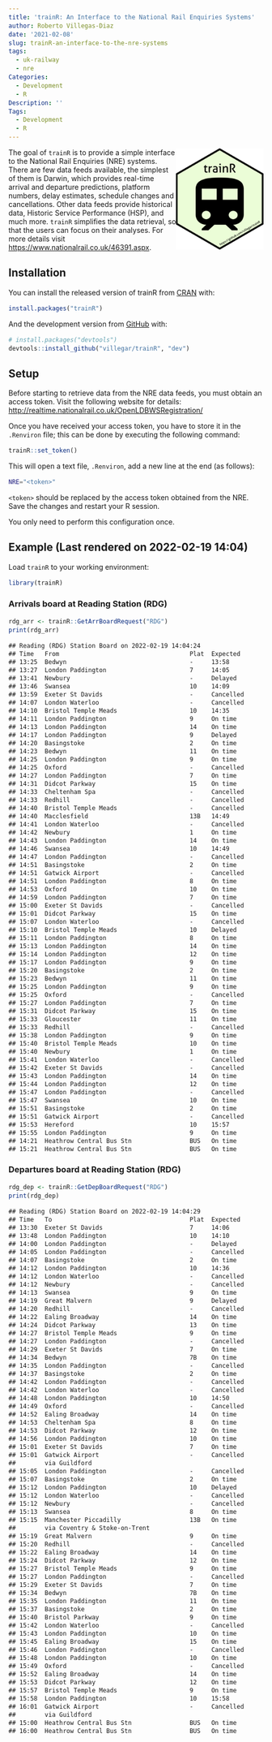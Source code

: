 ```yaml
---
title: 'trainR: An Interface to the National Rail Enquiries Systems'
author: Roberto Villegas-Diaz
date: '2021-02-08'
slug: trainR-an-interface-to-the-nre-systems
tags:
  - uk-railway
  - nre
Categories:
  - Development
  - R
Description: ''
Tags:
  - Development
  - R
---
```


<img src="https://raw.githubusercontent.com/villegar/trainR/main/inst/images/logo.png" alt="logo" align="right" height=200px/>

The goal of `trainR` is to provide a simple interface to the 
National Rail Enquiries (NRE) systems. There are few data feeds 
available, the simplest of them is Darwin, which provides real-time 
arrival and departure predictions, platform numbers, delay estimates, 
schedule changes and cancellations. Other data feeds provide historical 
data, Historic Service Performance (HSP), and much more. `trainR` 
simplifies the data retrieval, so that the users can focus on their 
analyses. For more details visit 
https://www.nationalrail.co.uk/46391.aspx.

## Installation

You can install the released version of trainR from [CRAN](https://CRAN.R-project.org) with:

``` r
install.packages("trainR")
```

And the development version from [GitHub](https://github.com/) with:

``` r
# install.packages("devtools")
devtools::install_github("villegar/trainR", "dev")
```

## Setup
Before starting to retrieve data from the NRE data feeds, you must obtain an access token. 
Visit the following website for details: http://realtime.nationalrail.co.uk/OpenLDBWSRegistration/

Once you have received your access token, you have to store it in the `.Renviron` file; this can be 
done by executing the following command:


```r
trainR::set_token()
```

This will open a text file, `.Renviron`, add a new line at the end (as follows):

```bash
NRE="<token>"
```

`<token>` should be replaced by the access token obtained from the NRE. Save the changes and restart 
your R session.

You only need to perform this configuration once.

## Example (Last rendered on 2022-02-19 14:04)

Load `trainR` to your working environment:

```r
library(trainR)
```

### Arrivals board at Reading Station (RDG)


```r
rdg_arr <- trainR::GetArrBoardRequest("RDG")
print(rdg_arr)
```

```
## Reading (RDG) Station Board on 2022-02-19 14:04:24
## Time   From                                    Plat  Expected
## 13:25  Bedwyn                                  -     13:58
## 13:27  London Paddington                       7     14:05
## 13:41  Newbury                                 -     Delayed
## 13:46  Swansea                                 10    14:09
## 13:59  Exeter St Davids                        -     Cancelled
## 14:07  London Waterloo                         -     Cancelled
## 14:10  Bristol Temple Meads                    10    14:35
## 14:11  London Paddington                       9     On time
## 14:13  London Paddington                       14    On time
## 14:17  London Paddington                       9     Delayed
## 14:20  Basingstoke                             2     On time
## 14:23  Bedwyn                                  11    On time
## 14:25  London Paddington                       9     On time
## 14:25  Oxford                                  -     Cancelled
## 14:27  London Paddington                       7     On time
## 14:31  Didcot Parkway                          15    On time
## 14:33  Cheltenham Spa                          -     Cancelled
## 14:33  Redhill                                 -     Cancelled
## 14:40  Bristol Temple Meads                    -     Cancelled
## 14:40  Macclesfield                            13B   14:49
## 14:41  London Waterloo                         -     Cancelled
## 14:42  Newbury                                 1     On time
## 14:43  London Paddington                       14    On time
## 14:46  Swansea                                 10    14:49
## 14:47  London Paddington                       -     Cancelled
## 14:51  Basingstoke                             2     On time
## 14:51  Gatwick Airport                         -     Cancelled
## 14:51  London Paddington                       8     On time
## 14:53  Oxford                                  10    On time
## 14:59  London Paddington                       7     On time
## 15:00  Exeter St Davids                        -     Cancelled
## 15:01  Didcot Parkway                          15    On time
## 15:07  London Waterloo                         -     Cancelled
## 15:10  Bristol Temple Meads                    10    Delayed
## 15:11  London Paddington                       8     On time
## 15:13  London Paddington                       14    On time
## 15:14  London Paddington                       12    On time
## 15:17  London Paddington                       9     On time
## 15:20  Basingstoke                             2     On time
## 15:23  Bedwyn                                  11    On time
## 15:25  London Paddington                       9     On time
## 15:25  Oxford                                  -     Cancelled
## 15:27  London Paddington                       7     On time
## 15:31  Didcot Parkway                          15    On time
## 15:33  Gloucester                              11    On time
## 15:33  Redhill                                 -     Cancelled
## 15:38  London Paddington                       9     On time
## 15:40  Bristol Temple Meads                    10    On time
## 15:40  Newbury                                 1     On time
## 15:41  London Waterloo                         -     Cancelled
## 15:42  Exeter St Davids                        -     Cancelled
## 15:43  London Paddington                       14    On time
## 15:44  London Paddington                       12    On time
## 15:47  London Paddington                       -     Cancelled
## 15:47  Swansea                                 10    On time
## 15:51  Basingstoke                             2     On time
## 15:51  Gatwick Airport                         -     Cancelled
## 15:53  Hereford                                10    15:57
## 15:55  London Paddington                       9     On time
## 14:21  Heathrow Central Bus Stn                BUS   On time
## 15:21  Heathrow Central Bus Stn                BUS   On time
```

### Departures board at Reading Station (RDG)


```r
rdg_dep <- trainR::GetDepBoardRequest("RDG")
print(rdg_dep)
```

```
## Reading (RDG) Station Board on 2022-02-19 14:04:29
## Time   To                                      Plat  Expected
## 13:30  Exeter St Davids                        7     14:06
## 13:48  London Paddington                       10    14:10
## 14:00  London Paddington                       -     Delayed
## 14:05  London Paddington                       -     Cancelled
## 14:07  Basingstoke                             2     On time
## 14:12  London Paddington                       10    14:36
## 14:12  London Waterloo                         -     Cancelled
## 14:12  Newbury                                 -     Cancelled
## 14:13  Swansea                                 9     On time
## 14:19  Great Malvern                           9     Delayed
## 14:20  Redhill                                 -     Cancelled
## 14:22  Ealing Broadway                         14    On time
## 14:24  Didcot Parkway                          13    On time
## 14:27  Bristol Temple Meads                    9     On time
## 14:27  London Paddington                       -     Cancelled
## 14:29  Exeter St Davids                        7     On time
## 14:34  Bedwyn                                  7B    On time
## 14:35  London Paddington                       -     Cancelled
## 14:37  Basingstoke                             2     On time
## 14:42  London Paddington                       -     Cancelled
## 14:42  London Waterloo                         -     Cancelled
## 14:48  London Paddington                       10    14:50
## 14:49  Oxford                                  -     Cancelled
## 14:52  Ealing Broadway                         14    On time
## 14:53  Cheltenham Spa                          8     On time
## 14:53  Didcot Parkway                          12    On time
## 14:56  London Paddington                       10    On time
## 15:01  Exeter St Davids                        7     On time
## 15:01  Gatwick Airport                         -     Cancelled
##        via Guildford                           
## 15:05  London Paddington                       -     Cancelled
## 15:07  Basingstoke                             2     On time
## 15:12  London Paddington                       10    Delayed
## 15:12  London Waterloo                         -     Cancelled
## 15:12  Newbury                                 -     Cancelled
## 15:13  Swansea                                 8     On time
## 15:15  Manchester Piccadilly                   13B   On time
##        via Coventry & Stoke-on-Trent           
## 15:19  Great Malvern                           9     On time
## 15:20  Redhill                                 -     Cancelled
## 15:22  Ealing Broadway                         14    On time
## 15:24  Didcot Parkway                          12    On time
## 15:27  Bristol Temple Meads                    9     On time
## 15:27  London Paddington                       -     Cancelled
## 15:29  Exeter St Davids                        7     On time
## 15:34  Bedwyn                                  7B    On time
## 15:35  London Paddington                       11    On time
## 15:37  Basingstoke                             2     On time
## 15:40  Bristol Parkway                         9     On time
## 15:42  London Waterloo                         -     Cancelled
## 15:43  London Paddington                       10    On time
## 15:45  Ealing Broadway                         15    On time
## 15:46  London Paddington                       -     Cancelled
## 15:48  London Paddington                       10    On time
## 15:49  Oxford                                  -     Cancelled
## 15:52  Ealing Broadway                         14    On time
## 15:53  Didcot Parkway                          12    On time
## 15:57  Bristol Temple Meads                    9     On time
## 15:58  London Paddington                       10    15:58
## 16:01  Gatwick Airport                         -     Cancelled
##        via Guildford                           
## 15:00  Heathrow Central Bus Stn                BUS   On time
## 16:00  Heathrow Central Bus Stn                BUS   On time
```
